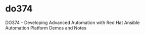 # do374
DO374 - Developing Advanced Automation with Red Hat Ansible Automation Platform Demos and Notes
